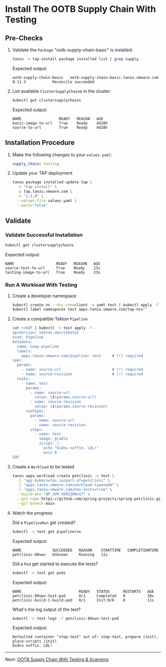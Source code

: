 # Install The OOTB Supply Chain With Testing

## Pre-Checks

1. Validate the `Package` "ootb-supply-chain-basic" is installed:

    ```bash
    tanzu -n tap-install package installed list | grep supply
    ```
    Expected output:
    ```
    ootb-supply-chain-basic   ootb-supply-chain-basic.tanzu.vmware.com      0.11.3            Reconcile succeeded
    ```

2. List available `ClusterSupplyChain`s in the cluster:
    ```bash
    kubectl get clustersupplychains
    ```
    Expected output:
    ```
    NAME                 READY   REASON   AGE
    basic-image-to-url   True    Ready    4d18h
    source-to-url        True    Ready    4d18h
    ```

## Installation Procedure

1. Make the following changes to your `values.yaml`: 

    ```yaml
    supply_chain: testing
    ```

2. Update your TAP deployment

    ```bash
    tanzu package installed update tap \
      -n "tap-install" \
      -p tap.tanzu.vmware.com \
      -v "1.5.0" \
      --values-file values.yaml \
      --wait="false"
    ```

## Validate

### Validate Successful Installation

```bash
kubectl get clustersupplychains
```
Expected output:
```
NAME                   READY   REASON   AGE
source-test-to-url     True    Ready    23s
testing-image-to-url   True    Ready    23s
```

### Run A Workload With Testing

1. Create a developer namespace
    ```bash
    kubectl create ns --dry-run=client -o yaml test | kubectl apply -f -
    kubectl label namespaces test apps.tanzu.vmware.com/tap-ns=""
    ```

1. Create a compatible Tekton `Pipeline`

    ```bash
    cat <<EOF | kubectl -n test apply -f -
    apiVersion: tekton.dev/v1beta1
    kind: Pipeline
    metadata:
      name: noop-pipeline
      labels:
        apps.tanzu.vmware.com/pipeline: test     # (!) required
    spec:
      params:
        - name: source-url                       # (!) required
        - name: source-revision                  # (!) required
      tasks:
        - name: test
          params:
            - name: source-url
              value: \$(params.source-url)
            - name: source-revision
              value: \$(params.source-revision)
          taskSpec:
            params:
              - name: source-url
              - name: source-revision
            steps:
              - name: test
                image: gradle
                script: |-
                  echo "Didnu nuffin. LOL!"
                  exit 0
    EOF
    ```

3. Create a `Workload` to be tested

    ```bash
    tanzu apps workload create petclinic -n test \
      -l "app.kubernetes.io/part-of=petclinic" \
      -l "apps.tanzu.vmware.com/workload-type=web" \
      -l "apps.tanzu.vmware.com/has-tests=true" \
      --build-env "BP_JVM_VERSION=17" \
      --git-repo https://github.com/spring-projects/spring-petclinic.git \
      --git-branch main
    ```

4. Watch the progress

    Did a `PipelineRun` get created?
    ```bash
    kubectl -n test get pipelinerun
    ```
    Expected output:
    ```
    NAME              SUCCEEDED   REASON    STARTTIME   COMPLETIONTIME
    petclinic-89vwv   Unknown     Running   11s
    ```

    Did a `Pod` get started to execute the tests?
    ```bash
    kubectl -n test get pods
    ```
    Expected output:
    ```
    NAME                          READY   STATUS      RESTARTS   AGE
    petclinic-89vwv-test-pod      0/1     Completed   0          38s
    petclinic-build-1-build-pod   0/1     Init:0/6    0          11s
    ```

    What's the log output of the test?
    ```bash
    kubectl -n test logs -f petclinic-89vwv-test-pod
    ```
    Expected output:
    ```
    Defaulted container "step-test" out of: step-test, prepare (init), place-scripts (init)
    Didnu nuffin. LOL!
    ``` 
 
---
Next: [OOTB Supply Chain With Testing & Scanning](./supply-chain-scanning.md)
